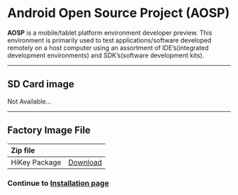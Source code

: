 # Android Open Source Project (AOSP)

**AOSP** is a mobile/tablet platform environment developer preview. This environment is primarily used to test applications/software developed remotely on a host computer using an assortment of IDE’s(integrated development environments) and SDK’s(software development kits).

***

## SD Card image

Not Available...

***

## Factory Image File

|   Zip file                                            |                                                                              |
|:------------------------------------------------------|:-----------------------------------------------------------------------------|
|   HiKey Package                                       | [Download](https://developers.google.com/android/nexus/images-preview#hikey) |


### Continue to [Installation page](../Installation/README.md)
